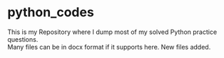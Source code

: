 # python_codes
This is my Repository where I dump most of my solved Python practice questions. 
<br>
Many files can be in docx format if it supports here. 
New files added.